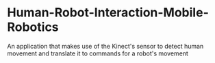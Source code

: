 # Human-Robot-Interaction-Mobile-Robotics
An application that makes use of the Kinect's sensor to detect human movement and translate it to commands for a robot's movement
